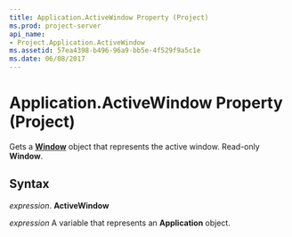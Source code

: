 ```yaml
---
title: Application.ActiveWindow Property (Project)
ms.prod: project-server
api_name:
- Project.Application.ActiveWindow
ms.assetid: 57ea4398-b496-96a9-bb5e-4f529f9a5c1e
ms.date: 06/08/2017
---
```



# Application.ActiveWindow Property (Project)

Gets a  **[Window](Project.Window.md)** object that represents the active window. Read-only **Window**.


## Syntax

 _expression_. **ActiveWindow**

 _expression_ A variable that represents an **Application** object.


